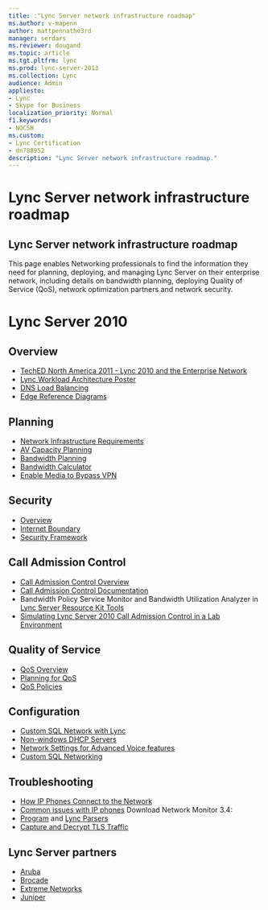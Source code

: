 ```yaml
---
title: :"Lync Server network infrastructure roadmap"
ms.author: v-mapenn
author: mattpennathe3rd
manager: serdars
ms.reviewer: dougand
ms.topic: article
ms.tgt.pltfrm: lync
ms.prod: lync-server-2013 
ms.collection: Lync
audience: Admin
appliesto:
- Lync
- Skype for Business 
localization_priority: Normal
f1.keywords:
- NOCSH
ms.custom:
- Lync Certification
- dn788952
description: "Lync Server network infrastructure roadmap."
---
```



# Lync Server network infrastructure roadmap

## Lync Server network infrastructure roadmap
This page enables Networking professionals to find the information they need for planning, deploying, and managing Lync Server on their enterprise network, including details on bandwidth planning, deploying Quality of Service (QoS), network optimization partners and network security.

# Lync Server 2010

## Overview

- [TechED North America 2011 - Lync 2010 and the Enterprise Network](https://channel9.msdn.com/events/teched/northamerica/2011/exl314)
- [Lync Workload Architecture Poster](https://www.microsoft.com/download/en/details.aspx?id=6797)
- [DNS Load Balancing](https://blogs.technet.com/b/nexthop/archive/2011/05/25/dns-load-balancing-in-lync-server-2010.aspx)
- [Edge Reference Diagrams](https://blogs.technet.com/b/nexthop/archive/2011/03/14/lync-server-2010-edge-server-reference-architecture-diagrams-available-for-download.aspx)

## Planning
- [Network Infrastructure Requirements](https://technet.microsoft.com/library/gg425841.aspx)
- [AV Capacity Planning](https://technet.microsoft.com/library/gg399017.aspx)
- [Bandwidth Planning](https://technet.microsoft.com/library/gg413004.aspx)
- [Bandwidth Calculator](https://technet.microsoft.com/library/gg413004.aspx)
- [Enable Media to Bypass VPN](https://blogs.technet.com/b/nexthop/archive/2011/11/15/enabling-lync-media-to-bypass-a-vpn-tunnel.aspx)

## Security
- [Overview](https://technet.microsoft.com/library/gg195690.aspx)
- [Internet Boundary](https://technet.microsoft.com/gg195654.aspx) 
- [Security Framework](https://technet.microsoft.com/gg195819.aspx)


## Call Admission Control
- [Call Admission Control Overview](https://blogs.technet.com/b/nexthop/archive/2010/11/17/call-admission-control-in-lync-server-2010.aspx)
- [Call Admission Control Documentation](https://technet.microsoft.com/library/gg398842.aspx)
- Bandwidth Policy Service Monitor and Bandwidth Utilization Analyzer in [Lync Server Resource Kit Tools](https://www.microsoft.com/downloads/en/details.aspx?FamilyID=80cc5ce7-970d-4fd2-8731-d5d7d0829266) 
- [Simulating Lync Server 2010 Call Admission Control in a Lab Environment](https://blogs.technet.com/b/drrez/archive/2011/03/28/simulating-lync-server-2010-call-admission-control-in-a-lab-environment.aspx)

## Quality of Service
- [QoS Overview](https://technet.microsoft.com/library/gg405407.aspx)
- [Planning for QoS](https://technet.microsoft.com/library/gg405412.aspx)
- [QoS Policies](https://technet.microsoft.com/library/gg405414.aspx)

## Configuration
- [Custom SQL Network with Lync](https://blogs.technet.com/b/nexthop/archive/2011/04/12/using-lync-server-2010-with-a-custom-sql-server-network-configuration.aspx)
- [Non-windows DHCP Servers](https://technet.microsoft.com/library/gg412828.aspx)
- [Network Settings for Advanced Voice features](https://technet.microsoft.com/library/gg398637.aspx)
- [Custom SQL Networking](https://blogs.technet.com/b/nexthop/archive/2011/04/12/using-lync-server-2010-with-a-custom-sql-server-network-configuration.aspx)

## Troubleshooting
- [How IP Phones Connect to the Network](https://technet.microsoft.com/library/gg425740.aspx)
- [Common issues with IP phones](https://technet.microsoft.com/library/gg399002.aspx)
Download Network Monitor 3.4:
- [Program](https://www.microsoft.com/downloads/en/details.aspx?FamilyID=983b941d-06cb-4658-b7f6-3088333d062f&displaylang=en) and [Lync Parsers](https://www.microsoft.com/downloads/en/details.aspx?FamilyID=8a1847fe-c1ad-41e4-98ab-e25e6f62542c)
- [Capture and Decrypt TLS Traffic](https://blogs.technet.com/b/nexthop/archive/2012/02/15/how-to-decrypt-lync-2010-tls-traffic-using-microsoft-network-monitor.aspx)

## Lync Server partners
- [Aruba](https://www.arubanetworks.com/lync)
- [Brocade](https://www.brocade.com/)
- [Extreme Networks](http://h17007.www1.hp.com/us/en/networking/index.aspx#.U6LrvXlOVaQ)
- [Juniper](https://www.arubanetworks.com/lync)

